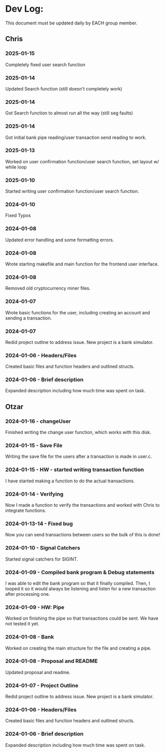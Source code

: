 # Dev Log:

This document must be updated daily by EACH group member.

## Chris
### 2025-01-15
Completely fixed user search function
### 2025-01-14
Updated Search function (still doesn't completely work)
### 2025-01-14
Got Search function to almost run all the way (still seg faults)
### 2025-01-14
Got initial bank pipe reading/user transaction send reading to work.
### 2025-01-13
Worked on user confirmation function/user search function, set layout w/ while loop
### 2025-01-10
Started writing user confirmation function/user search function.
### 2024-01-10
Fixed Typos
### 2024-01-08
Updated error handling and some formatting errors.
### 2024-01-08
Wrote starting makefile and main function for the frontend user interface.
### 2024-01-08
Removed old cryptocurrency miner files.
### 2024-01-07
Wrote basic functions for the user, including creating an account and sending a transaction.
### 2024-01-07
Redid project outline to address issue. New project is a bank simulator.
### 2024-01-06 - Headers/Files
Created basic files and function headers and outlined structs.
### 2024-01-06 - Brief description
Expanded description including how much time was spent on task.

## Otzar
### 2024-01-16 - changeUser
Finished writing the change user function, which works with this disk.
### 2024-01-15 - Save File
Writing the save file for the users after a transaction is made in user.c.
### 2024-01-15 - HW - started writing transaction function
I have started making a function to do the actual transactions.
### 2024-01-14 - Verifying
Now I made a function to verify the transactions and worked with Chris to integrate functions.
### 2024-01-13-14 - Fixed bug
Now you can send transactions between users so the bulk of this is done!
### 2024-01-10 - Signal Catchers
Started signal catchers for SIGINT.
### 2024-01-09 - Compiled bank program & Debug statements
I was able to edit the bank program so that it finally compiled. Then, I looped it so it would always be listening and listen for a new transaction after processing one.
### 2024-01-09 - HW: Pipe
Worked on finishing the pipe so that transactions could be sent. We have not tested it yet.
### 2024-01-08 - Bank
Worked on creating the main structure for the file and creating a pipe.
### 2024-01-08 - Proposal and README
Updated proposal and readme.
### 2024-01-07 - Project Outline
Redid project outline to address issue. New project is a bank simulator.
### 2024-01-06 - Headers/Files
Created basic files and function headers and outlined structs.
### 2024-01-06 - Brief description
Expanded description including how much time was spent on task.
